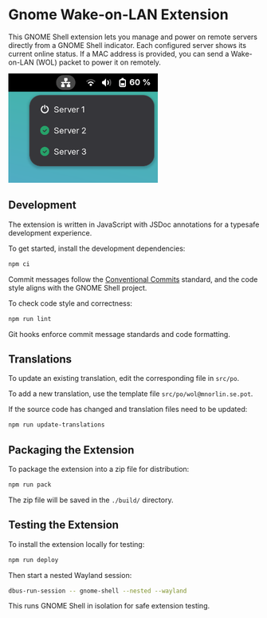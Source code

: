 # Gnome Wake-on-LAN Extension

This GNOME Shell extension lets you manage and power on remote servers directly from a GNOME Shell indicator. Each configured server shows its current online status. If a MAC address is provided, you can send a Wake-on-LAN (WOL) packet to power it on remotely.

<img alt="A dropdown menu with three listed servers, two online and one offline" src="./screenshot.png" width="300">

## Development

The extension is written in JavaScript with JSDoc annotations for a typesafe development experience.

To get started, install the development dependencies:

```bash
npm ci
```

Commit messages follow the [Conventional Commits](https://www.conventionalcommits.org/en/v1.0.0/) standard, and the code style aligns with the GNOME Shell project.

To check code style and correctness:

```bash
npm run lint
```

Git hooks enforce commit message standards and code formatting.

## Translations

To update an existing translation, edit the corresponding file in `src/po`.

To add a new translation, use the template file `src/po/wol@mnorlin.se.pot`.

If the source code has changed and translation files need to be updated:

```bash
npm run update-translations
```

## Packaging the Extension

To package the extension into a zip file for distribution:

```bash
npm run pack
```

The zip file will be saved in the `./build/` directory.

## Testing the Extension

To install the extension locally for testing:

```bash
npm run deploy
```

Then start a nested Wayland session:

```bash
dbus-run-session -- gnome-shell --nested --wayland
```

This runs GNOME Shell in isolation for safe extension testing.
